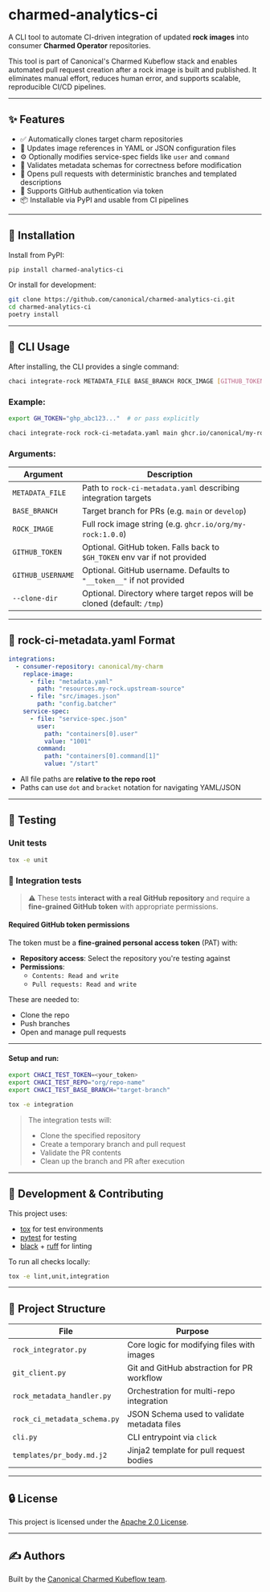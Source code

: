 # charmed-analytics-ci

A CLI tool to automate CI-driven integration of updated **rock images** into consumer **Charmed Operator** repositories.

This tool is part of Canonical's Charmed Kubeflow stack and enables automated pull request creation after a rock image is built and published. It eliminates manual effort, reduces human error, and supports scalable, reproducible CI/CD pipelines.

---

## ✨ Features

- ✅ Automatically clones target charm repositories
- 🔁 Updates image references in YAML or JSON configuration files
- ⚙️ Optionally modifies service-spec fields like `user` and `command`
- 🔧 Validates metadata schemas for correctness before modification
- 🤖 Opens pull requests with deterministic branches and templated descriptions
- 🔐 Supports GitHub authentication via token
- 📦 Installable via PyPI and usable from CI pipelines

---

## 🚀 Installation

Install from PyPI:

```bash
pip install charmed-analytics-ci
```

Or install for development:

```bash
git clone https://github.com/canonical/charmed-analytics-ci.git
cd charmed-analytics-ci
poetry install
```

---

## 🧪 CLI Usage

After installing, the CLI provides a single command:

```bash
chaci integrate-rock METADATA_FILE BASE_BRANCH ROCK_IMAGE [GITHUB_TOKEN] [GITHUB_USERNAME] [--clone-dir PATH]
```

### Example:

```bash
export GH_TOKEN="ghp_abc123..."  # or pass explicitly

chaci integrate-rock rock-ci-metadata.yaml main ghcr.io/canonical/my-rock:1.0.0
```

### Arguments:

| Argument        | Description                                                                 |
|-----------------|-----------------------------------------------------------------------------|
| `METADATA_FILE` | Path to `rock-ci-metadata.yaml` describing integration targets              |
| `BASE_BRANCH`   | Target branch for PRs (e.g. `main` or `develop`)                            |
| `ROCK_IMAGE`    | Full rock image string (e.g. `ghcr.io/org/my-rock:1.0.0`)                   |
| `GITHUB_TOKEN`  | Optional. GitHub token. Falls back to `$GH_TOKEN` env var if not provided   |
| `GITHUB_USERNAME` | Optional. GitHub username. Defaults to `"__token__"` if not provided      |
| `--clone-dir`   | Optional. Directory where target repos will be cloned (default: `/tmp`)     |

---

## 📄 rock-ci-metadata.yaml Format

```yaml
integrations:
  - consumer-repository: canonical/my-charm
    replace-image:
      - file: "metadata.yaml"
        path: "resources.my-rock.upstream-source"
      - file: "src/images.json"
        path: "config.batcher"
    service-spec:
      - file: "service-spec.json"
        user:
          path: "containers[0].user"
          value: "1001"
        command:
          path: "containers[0].command[1]"
          value: "/start"
```

- All file paths are **relative to the repo root**
- Paths can use `dot` and `bracket` notation for navigating YAML/JSON

---

## 🧪 Testing

### Unit tests

```bash
tox -e unit
```

### 🔁 Integration tests

> ⚠️ These tests **interact with a real GitHub repository** and require a **fine-grained GitHub token** with appropriate permissions.

#### Required GitHub token permissions

The token must be a **fine-grained personal access token** (PAT) with:

- **Repository access**: Select the repository you're testing against
- **Permissions**:
  - `Contents: Read and write`
  - `Pull requests: Read and write`

These are needed to:
- Clone the repo
- Push branches
- Open and manage pull requests

---

#### Setup and run:

```bash
export CHACI_TEST_TOKEN=<your_token>
export CHACI_TEST_REPO="org/repo-name"
export CHACI_TEST_BASE_BRANCH="target-branch"

tox -e integration
```

> The integration tests will:
> - Clone the specified repository
> - Create a temporary branch and pull request
> - Validate the PR contents
> - Clean up the branch and PR after execution

---

## 🧰 Development & Contributing

This project uses:
- [tox](https://tox.readthedocs.io/) for test environments
- [pytest](https://docs.pytest.org/) for testing
- [black](https://black.readthedocs.io/) + [ruff](https://docs.astral.sh/ruff/) for linting

To run all checks locally:

```bash
tox -e lint,unit,integration
```

---

## 📁 Project Structure

| File                          | Purpose                                      |
|-------------------------------|----------------------------------------------|
| `rock_integrator.py`          | Core logic for modifying files with images   |
| `git_client.py`               | Git and GitHub abstraction for PR workflow   |
| `rock_metadata_handler.py`    | Orchestration for multi-repo integration     |
| `rock_ci_metadata_schema.py` | JSON Schema used to validate metadata files  |
| `cli.py`                      | CLI entrypoint via `click`                   |
| `templates/pr_body.md.j2`     | Jinja2 template for pull request bodies      |

---

## 🔒 License

This project is licensed under the [Apache 2.0 License](LICENSE).

---

## ✍️ Authors

Built by the [Canonical Charmed Kubeflow team](https://github.com/canonical).